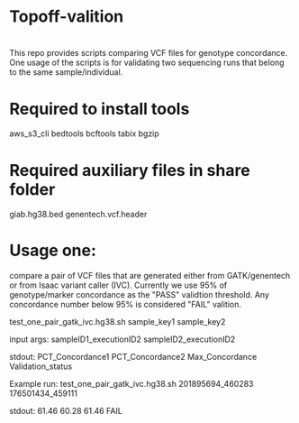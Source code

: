 # Topoff-valition
# 
This repo provides scripts comparing VCF files for genotype concordance. One usage of the scripts is for validating two sequencing runs that belong to the same sample/individual.

# Required to install tools
aws_s3_cli
bedtools
bcftools 
tabix 
bgzip

# Required auxiliary files in share folder
giab.hg38.bed 
genentech.vcf.header

# Usage one:
compare a pair of VCF files that are generated either from GATK/genentech or from Isaac variant caller (IVC). Currently we use 95% of genotype/marker concordance as the "PASS" validtion threshold. Any concordance number below 95% is considered "FAIL" valition. 

test_one_pair_gatk_ivc.hg38.sh  sample_key1 sample_key2

input args: sampleID1_executionID2 sampleID2_executionID2

stdout: PCT_Concordance1 PCT_Concordance2 Max_Concordance Validation_status

Example run:
test_one_pair_gatk_ivc.hg38.sh 201895694_460283 176501434_459111

stdout: 61.46 60.28 61.46 FAIL
